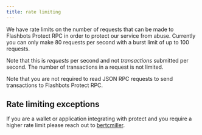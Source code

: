 ```yaml
---
title: rate limiting
---
```


We have rate limits on the number of requests that can be made to Flashbots Protect RPC in order to protect our service from abuse. Currently you can only make 80 requests per second with a burst limit of up to 100 requests.

Note that this is *requests* per second and not *transactions* submitted per second. The number of transactions in a request is not limited.

Note that you are not required to read JSON RPC requests to send transactions to Flashbots Protect RPC.

## Rate limiting exceptions
If you are a wallet or application integrating with protect and you require a higher rate limit please reach out to [bertcmiller](https://twitter.com/bertcmiller).

